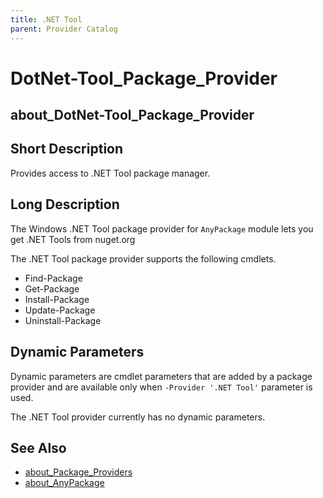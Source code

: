 ```yaml
---
title: .NET Tool
parent: Provider Catalog
---
```


# DotNet-Tool_Package_Provider

## about_DotNet-Tool_Package_Provider

## Short Description

Provides access to .NET Tool package manager.

## Long Description

The Windows .NET Tool package provider for `AnyPackage` module lets you get .NET
Tools from nuget.org

The .NET Tool package provider supports the following cmdlets.

- Find-Package
- Get-Package
- Install-Package
- Update-Package
- Uninstall-Package

## Dynamic Parameters

Dynamic parameters are cmdlet parameters that are added by a package provider
and are available only when `-Provider '.NET Tool'` parameter is used.

The .NET Tool provider currently has no dynamic parameters.

## See Also

- [about_Package_Providers](../../reference/about_Package_Providers.md)
- [about_AnyPackage](../../reference/about_AnyPackage.md)
